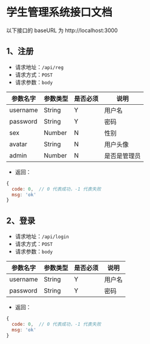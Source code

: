# 学生管理系统接口文档

以下接口的 baseURL 为 http://localhost:3000

## 1、注册

- 请求地址：`/api/reg`
- 请求方式：`POST`
- 请求参数：`body`

| 参数名字 | 参数类型 | 是否必须 | 说明 |
| --- | --- |--- | --- |
| username | String | Y | 用户名 |
| password | String | Y | 密码 |
| sex | Number | N | 性别 |
| avatar | String | N | 用户头像 |
| admin | Number | N | 是否是管理员 |

- 返回：
```js
{
  code: 0,  // 0 代表成功，-1 代表失败
  msg: 'ok'
}
```

## 2、登录

- 请求地址：`/api/login`
- 请求方式：`POST`
- 请求参数：`body`

| 参数名字 | 参数类型 | 是否必须 | 说明 |
| --- | --- |--- | --- |
| username | String | Y | 用户名 |
| password | String | Y | 密码 |

- 返回：
```js
{
  code: 0,  // 0 代表成功，-1 代表失败
  msg: 'ok'
}
```
